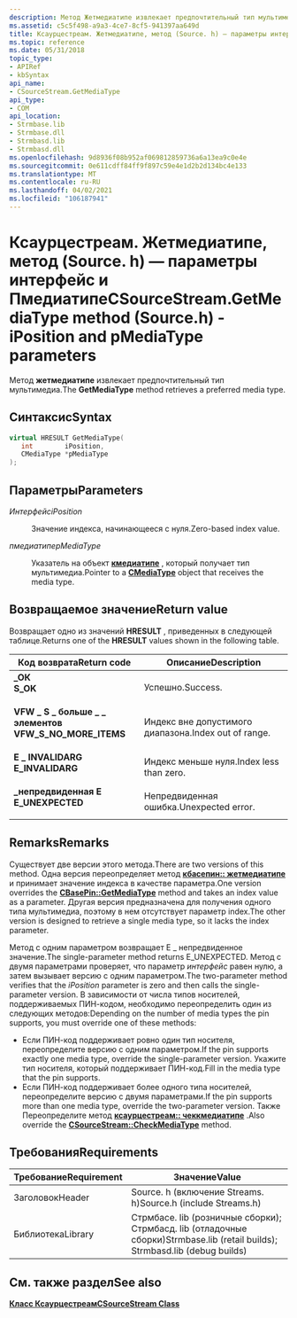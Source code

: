 ```yaml
---
description: Метод Жетмедиатипе извлекает предпочтительный тип мультимедиа. Этот метод использует параметры *интерфейс* и *пмедиатипе* .
ms.assetid: c5c5f498-a9a3-4ce7-8cf5-941397aa649d
title: Ксаурцестреам. Жетмедиатипе, метод (Source. h) — параметры интерфейс и Пмедиатипе
ms.topic: reference
ms.date: 05/31/2018
topic_type:
- APIRef
- kbSyntax
api_name:
- CSourceStream.GetMediaType
api_type:
- COM
api_location:
- Strmbase.lib
- Strmbase.dll
- Strmbasd.lib
- Strmbasd.dll
ms.openlocfilehash: 9d8936f08b952af069812859736a6a13ea9c0e4e
ms.sourcegitcommit: 0e611cdff84ff9f897c59e4e1d2b2d134bc4e133
ms.translationtype: MT
ms.contentlocale: ru-RU
ms.lasthandoff: 04/02/2021
ms.locfileid: "106187941"
---
```

# <a name="csourcestreamgetmediatype-method-sourceh---iposition-and-pmediatype-parameters"></a><span data-ttu-id="3c8bb-104">Ксаурцестреам. Жетмедиатипе, метод (Source. h) — параметры интерфейс и Пмедиатипе</span><span class="sxs-lookup"><span data-stu-id="3c8bb-104">CSourceStream.GetMediaType method (Source.h) - iPosition and pMediaType parameters</span></span>

<span data-ttu-id="3c8bb-105">Метод **жетмедиатипе** извлекает предпочтительный тип мультимедиа.</span><span class="sxs-lookup"><span data-stu-id="3c8bb-105">The **GetMediaType** method retrieves a preferred media type.</span></span>

## <a name="syntax"></a><span data-ttu-id="3c8bb-106">Синтаксис</span><span class="sxs-lookup"><span data-stu-id="3c8bb-106">Syntax</span></span>


```C++
virtual HRESULT GetMediaType(
   int        iPosition,
   CMediaType *pMediaType
);
```



## <a name="parameters"></a><span data-ttu-id="3c8bb-107">Параметры</span><span class="sxs-lookup"><span data-stu-id="3c8bb-107">Parameters</span></span>

<dl> <dt>

<span data-ttu-id="3c8bb-108">*Интерфейс*</span><span class="sxs-lookup"><span data-stu-id="3c8bb-108">*iPosition*</span></span> 
</dt> <dd>

<span data-ttu-id="3c8bb-109">Значение индекса, начинающееся с нуля.</span><span class="sxs-lookup"><span data-stu-id="3c8bb-109">Zero-based index value.</span></span>

</dd> <dt>

<span data-ttu-id="3c8bb-110">*пмедиатипе*</span><span class="sxs-lookup"><span data-stu-id="3c8bb-110">*pMediaType*</span></span> 
</dt> <dd>

<span data-ttu-id="3c8bb-111">Указатель на объект [**кмедиатипе**](cmediatype.md) , который получает тип мультимедиа.</span><span class="sxs-lookup"><span data-stu-id="3c8bb-111">Pointer to a [**CMediaType**](cmediatype.md) object that receives the media type.</span></span>

</dd> </dl>

## <a name="return-value"></a><span data-ttu-id="3c8bb-112">Возвращаемое значение</span><span class="sxs-lookup"><span data-stu-id="3c8bb-112">Return value</span></span>

<span data-ttu-id="3c8bb-113">Возвращает одно из значений **HRESULT** , приведенных в следующей таблице.</span><span class="sxs-lookup"><span data-stu-id="3c8bb-113">Returns one of the **HRESULT** values shown in the following table.</span></span>



| <span data-ttu-id="3c8bb-114">Код возврата</span><span class="sxs-lookup"><span data-stu-id="3c8bb-114">Return code</span></span>                                                                                            | <span data-ttu-id="3c8bb-115">Описание</span><span class="sxs-lookup"><span data-stu-id="3c8bb-115">Description</span></span>                      |
|--------------------------------------------------------------------------------------------------------|----------------------------------|
| <dl> <span data-ttu-id="3c8bb-116"><dt>**\_ОК**</dt></span><span class="sxs-lookup"><span data-stu-id="3c8bb-116"><dt>**S\_OK**</dt></span></span> </dl>                   | <span data-ttu-id="3c8bb-117">Успешно.</span><span class="sxs-lookup"><span data-stu-id="3c8bb-117">Success.</span></span><br/>              |
| <dl> <span data-ttu-id="3c8bb-118"><dt>**VFW \_ S \_ больше \_ \_ элементов**</dt></span><span class="sxs-lookup"><span data-stu-id="3c8bb-118"><dt>**VFW\_S\_NO\_MORE\_ITEMS**</dt></span></span> </dl> | <span data-ttu-id="3c8bb-119">Индекс вне допустимого диапазона.</span><span class="sxs-lookup"><span data-stu-id="3c8bb-119">Index out of range.</span></span><br/>   |
| <dl> <span data-ttu-id="3c8bb-120"><dt>**E \_ INVALIDARG**</dt></span><span class="sxs-lookup"><span data-stu-id="3c8bb-120"><dt>**E\_INVALIDARG**</dt></span></span> </dl>           | <span data-ttu-id="3c8bb-121">Индекс меньше нуля.</span><span class="sxs-lookup"><span data-stu-id="3c8bb-121">Index less than zero.</span></span><br/> |
| <dl> <span data-ttu-id="3c8bb-122"><dt>**\_непредвиденная E**</dt></span><span class="sxs-lookup"><span data-stu-id="3c8bb-122"><dt>**E\_UNEXPECTED**</dt></span></span> </dl>           | <span data-ttu-id="3c8bb-123">Непредвиденная ошибка.</span><span class="sxs-lookup"><span data-stu-id="3c8bb-123">Unexpected error.</span></span><br/>     |



 

## <a name="remarks"></a><span data-ttu-id="3c8bb-124">Remarks</span><span class="sxs-lookup"><span data-stu-id="3c8bb-124">Remarks</span></span>

<span data-ttu-id="3c8bb-125">Существует две версии этого метода.</span><span class="sxs-lookup"><span data-stu-id="3c8bb-125">There are two versions of this method.</span></span> <span data-ttu-id="3c8bb-126">Одна версия переопределяет метод [**кбасепин:: жетмедиатипе**](cbasepin-getmediatype.md) и принимает значение индекса в качестве параметра.</span><span class="sxs-lookup"><span data-stu-id="3c8bb-126">One version overrides the [**CBasePin::GetMediaType**](cbasepin-getmediatype.md) method and takes an index value as a parameter.</span></span> <span data-ttu-id="3c8bb-127">Другая версия предназначена для получения одного типа мультимедиа, поэтому в нем отсутствует параметр index.</span><span class="sxs-lookup"><span data-stu-id="3c8bb-127">The other version is designed to retrieve a single media type, so it lacks the index parameter.</span></span>

<span data-ttu-id="3c8bb-128">Метод с одним параметром возвращает E \_ непредвиденное значение.</span><span class="sxs-lookup"><span data-stu-id="3c8bb-128">The single-parameter method returns E\_UNEXPECTED.</span></span> <span data-ttu-id="3c8bb-129">Метод с двумя параметрами проверяет, что параметр *интерфейс* равен нулю, а затем вызывает версию с одним параметром.</span><span class="sxs-lookup"><span data-stu-id="3c8bb-129">The two-parameter method verifies that the *iPosition* parameter is zero and then calls the single-parameter version.</span></span> <span data-ttu-id="3c8bb-130">В зависимости от числа типов носителей, поддерживаемых ПИН-кодом, необходимо переопределить один из следующих методов:</span><span class="sxs-lookup"><span data-stu-id="3c8bb-130">Depending on the number of media types the pin supports, you must override one of these methods:</span></span>

-   <span data-ttu-id="3c8bb-131">Если ПИН-код поддерживает ровно один тип носителя, переопределите версию с одним параметром.</span><span class="sxs-lookup"><span data-stu-id="3c8bb-131">If the pin supports exactly one media type, override the single-parameter version.</span></span> <span data-ttu-id="3c8bb-132">Укажите тип носителя, который поддерживает ПИН-код.</span><span class="sxs-lookup"><span data-stu-id="3c8bb-132">Fill in the media type that the pin supports.</span></span>
-   <span data-ttu-id="3c8bb-133">Если ПИН-код поддерживает более одного типа носителей, переопределите версию с двумя параметрами.</span><span class="sxs-lookup"><span data-stu-id="3c8bb-133">If the pin supports more than one media type, override the two-parameter version.</span></span> <span data-ttu-id="3c8bb-134">Также Переопределите метод [**ксаурцестреам:: чеккмедиатипе**](csourcestream-checkmediatype.md) .</span><span class="sxs-lookup"><span data-stu-id="3c8bb-134">Also override the [**CSourceStream::CheckMediaType**](csourcestream-checkmediatype.md) method.</span></span>

## <a name="requirements"></a><span data-ttu-id="3c8bb-135">Требования</span><span class="sxs-lookup"><span data-stu-id="3c8bb-135">Requirements</span></span>



| <span data-ttu-id="3c8bb-136">Требование</span><span class="sxs-lookup"><span data-stu-id="3c8bb-136">Requirement</span></span> | <span data-ttu-id="3c8bb-137">Значение</span><span class="sxs-lookup"><span data-stu-id="3c8bb-137">Value</span></span> |
|--------------------|--------------------------------------------------------------------------------------------------------------------------------------------------------------------------------------------|
| <span data-ttu-id="3c8bb-138">Заголовок</span><span class="sxs-lookup"><span data-stu-id="3c8bb-138">Header</span></span>  | <span data-ttu-id="3c8bb-139">Source. h (включение Streams. h)</span><span class="sxs-lookup"><span data-stu-id="3c8bb-139">Source.h (include Streams.h)</span></span>                                                                                    |
| <span data-ttu-id="3c8bb-140">Библиотека</span><span class="sxs-lookup"><span data-stu-id="3c8bb-140">Library</span></span> | <span data-ttu-id="3c8bb-141">Стрмбасе. lib (розничные сборки); Стрмбасд. lib (отладочные сборки)</span><span class="sxs-lookup"><span data-stu-id="3c8bb-141">Strmbase.lib (retail builds); Strmbasd.lib (debug builds)</span></span> |

## <a name="see-also"></a><span data-ttu-id="3c8bb-142">См. также раздел</span><span class="sxs-lookup"><span data-stu-id="3c8bb-142">See also</span></span>

<dl> <dt>

[<span data-ttu-id="3c8bb-143">**Класс Ксаурцестреам**</span><span class="sxs-lookup"><span data-stu-id="3c8bb-143">**CSourceStream Class**</span></span>](csourcestream.md)
</dt> </dl>

 

 




